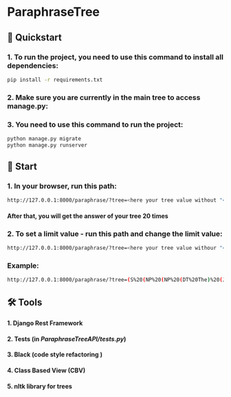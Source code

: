# ParaphraseTree


## 	🚀 Quickstart
<h3>1. To run the project, you need to use this command to install all dependencies: </h3>

```bash
pip install -r requirements.txt

```

<h3>2. Make sure you are currently in the main tree to access manage.py:</h3>


<h3>3. You need to use this command to run the project:</h3>

```bash
python manage.py migrate
python manage.py runserver

```


## 	💫 Start

<h3>1. In your browser, run this path:</h3>

```bash
http://127.0.0.1:8000/paraphrase/?tree=<here your tree value without "<>" symbols>

```

<h4>After that, you will get the answer of your tree 20 times</h4>

<h3>2. To set a limit value - run this path and change the limit value:</h3>

```bash
http://127.0.0.1:8000/paraphrase/?tree=<here your tree value withour "<>" symbols>;limit=<limit int value>

```

<h3>Example: </h3>

```bash
http://127.0.0.1:8000/paraphrase/?tree=(S%20(NP%20(NP%20(DT%20The)%20(JJ%20charming)%20(NNP%20Gothic)%20(NNP%20Quarter)%20)%20(,%20,)%20(CC%20or)%20(NP%20(NNP%20Barri)%20(NNP%20G%C3%B2tic)%20)%20)(,%20,)%20(VP%20(VBZ%20has)%20(NP%20(NP%20(JJ%20narrow)%20(JJ%20medieval)%20(NNS%20streets)%20)%20(VP%20(VBN%20filled)%20(PP%20(IN%20with)%20(NP%20(NP%20(JJ%20trendy)%20(NNS%20bars)%20)%20(,%20,)%20(NP%20(NNS%20clubs)%20)%20(CC%20and)%20(NP%20(JJ%20Catalan)%20(NNS%20restaurants)%20)%20)%20)%20)%20)%20)%20);limit=1
```

## 🛠 Tools
<h4>1. Django Rest Framework</h4>
<h4>2. Tests (in <i>ParaphraseTreeAPI/tests.py</i>)</h4>
<h4>3. Black (code style refactoring )</h4>
<h4>4. Class Based View (CBV) </h4>
<h4>5. nltk library for trees </h4>
